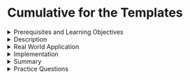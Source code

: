 # Cumulative for the  Templates
<details><summary>Prerequisites and Learning Objectives</summary>

# Prerequisites

- Sound knowledge of HTML, CSS, and JavaScript.
- The basic idea of the MVC (Model-View-Controller) architecture.
- Basic knowledge about TypeScript.


# Learning Objectives

- To define Template.
</details>
<details><summary>Description</summary>

# Description

## Template
- Template is a blueprint for a part of the user interface(UI).
- Templates can be considered HTML documents, as they are written in HTML.
- A special syntax can be used in templates to add additional functionality. this is an improvement over the normal HTML page.
- As Angular template is only a part of UI, some tags like `<html>`,`<body>` are not included in templates.
- Angular template is directly related to the component view.
</details>
<details><summary>Real World Application</summary>

# Real World Application

- Every web application has an HTML template. Angular components need a template to create a UI.
- All the components in a web page, like title, search, products, and text are part of the HTML template.

</details>
<details><summary>Implementation</summary> 

# Implementation

1. Inline Template

- Inline templates are enclosed in backtick(`)

app.component.ts:

``` ts
import { Component } from '@angular/core';

@Component({
  selector: 'app-root',
  template: `<H1> App Component</H1>
  <p>This is an Inline Template</p>`,
  styleUrls: ['./app.component.css']
})
export class AppComponent {
  title = 'sample';
}
```
- In the above component `template` is used and the HTML code is enclosed in backtick(`).


- The angular page looks like this:

![html page](/modules_new/resources/Inline%20tempate.PNG)


1. External Template

- `templateUrl` is used to add an external HTML template.

app.component.ts:

```ts
import { Component } from '@angular/core';

@Component({
  selector: 'app-root',
  templateUrl: './app.component.html',
  styleUrls: ['./app.component.css']
})
export class AppComponent {
  title = 'sample';
}

```

app.component.html:

```html
<h1>Angular Template</h1>
<p> This is a Template url</p>
```

- The angular page looks like this:

![html page](/modules_new/resources/Templateurl.PNG)

</details>
<details><summary>Summary</summary> 

# Summary

- Angular template is the blueprint of the user interface.
- `template` and `templateUrl` is used to add the template to an angular component.
</details>
<details><summary>Practice Questions</summary>

[Practice Questions](./Quiz.gift)</details>
